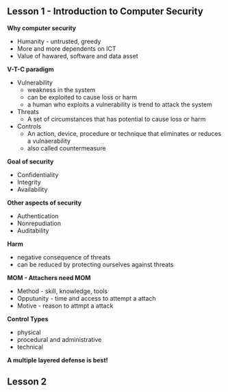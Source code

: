 # 

## Lesson 1 - Introduction to Computer Security

**Why computer security**

- Humanity - untrusted, greedy
- More and more dependents on ICT
- Value of hawared, software and data asset

**V-T-C paradigm**

- Vulnerability
  - weakness in the system
  - can be exploited to cause loss or harm
  - a human who exploits a vulnerability is trend to attack the system
- Threats
  - A set of circumstances that has potential to cause loss or harm
- Controls
  - An action, device, procedure or technique that eliminates or reduces a vulnaerability
  - also called countermeasure

**Goal of security**

- Confidentiality 
- Integrity
- Availability

**Other aspects of security**

- Authentication 
- Nonrepudiation
- Auditability
  
**Harm**

- negative consequence of threats
- can be reduced by protecting ourselves against threats

**MOM - Attachers need MOM**

- Method - skill, knowledge, tools
- Opputunity - time and access to attempt a attach
- Motive - reason to attmpt a attack

**Control Types**

- physical 
- procedural and administrative
- technical

**A multiple layered defense is best!**

## Lesson 2